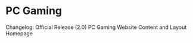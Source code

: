 # PC Gaming

Changelog:
  Official Release (2.0)
    PC Gaming Website
    Content and Layout
    Homepage
